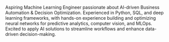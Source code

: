 Aspiring Machine Learning Engineer passionate about AI-driven Business Automation & Decision Optimization. Experienced in Python, SQL, and deep learning frameworks, with hands-on experience building and optimizing neural networks for predictive analytics, computer vision, and MLOps. Excited to apply AI solutions to streamline workflows and enhance data-driven decision-making.
